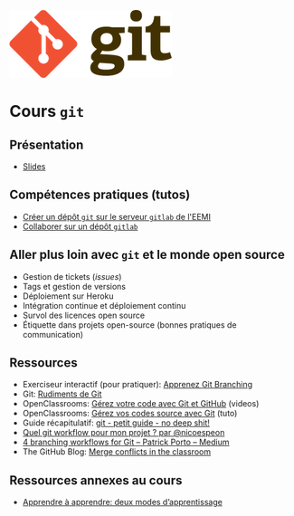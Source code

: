 ![Logo git](logo.png)

# Cours `git`

## Présentation

* <a href="./slides/index.html" target="_blank">Slides</a>

## Compétences pratiques (tutos)

* [Créer un dépôt `git` sur le serveur `gitlab` de l'EEMI](tutos/creer-depot-gitlab-eemi.md)
* [Collaborer sur un dépôt `gitlab`](tutos/collaborer-sur-un-depot-gitlab.md)

## Aller plus loin avec `git` et le monde open source

* Gestion de tickets (*issues*)
* Tags et gestion de versions
* Déploiement sur Heroku
* Intégration continue et déploiement continu
* Survol des licences open source
* Étiquette dans projets open-source (bonnes pratiques de communication)

## Ressources

- Exerciseur interactif (pour pratiquer): [Apprenez Git Branching](https://learngitbranching.js.org/)
- Git: [Rudiments de Git](https://git-scm.com/book/fr/v1/D%C3%A9marrage-rapide-Rudiments-de-Git)
- OpenClassrooms: [Gérez votre code avec Git et GitHub](https://openclassrooms.com/fr/courses/2342361-gerez-votre-code-avec-git-et-github) (videos)
- OpenClassrooms: [Gérez vos codes source avec Git](https://openclassrooms.com/fr/courses/1233741-gerez-vos-codes-source-avec-git) (tuto)
- Guide récapitulatif: [git - petit guide - no deep shit!](http://rogerdudler.github.io/git-guide/index.fr.html)
- [Quel git workflow pour mon projet ? par @nicoespeon](http://www.nicoespeon.com/fr/2013/08/quel-git-workflow-pour-mon-projet/)
- [4 branching workflows for Git – Patrick Porto – Medium](https://medium.com/@patrickporto/4-branching-workflows-for-git-30d0aaee7bf)
- The GitHub Blog: [Merge conflicts in the classroom](https://blog.github.com/2018-08-22-merge-conflicts-in-the-classroom/)

## Ressources annexes au cours

- [Apprendre à apprendre: deux modes d’apprentissage](http://www.internetactu.net/2015/09/08/apprendre-a-apprendre-14-deux-modes-dapprentissage/)
